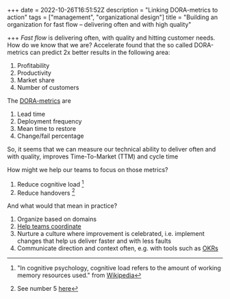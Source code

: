 +++
date = 2022-10-26T16:51:52Z
description = "Linking DORA-metrics to action"
tags = ["management", "organizational design"]
title = "Building an organization for fast flow – delivering often and with high quality"

+++
_Fast flow_ is delivering often, with quality and hitting customer needs. How do we know that we are? Accelerate found that the so called DORA-metrics can predict 2x better results in the following area:

1. Profitability
2. Productivity
3. Market share
4. Number of customers

The [DORA-metrics](https://www.leanix.net/en/wiki/vsm/dora-metrics#what-are-DORA-metrics) are

1. Lead time
2. Deployment frequency
3. Mean time to restore
4. Change/fail percentage

So, it seems that we can measure our technical ability to deliver often and with quality, improves Time-To-Market (TTM) and cycle time

How might we help our teams to focus on those metrics?

1. Reduce cognitive load [^1]
2. Reduce handovers [^2]

And what would that mean in practice? 

1. Organize based on domains
2. [Help teams coordinate](https://www.svorstol.com/blog/2022/rethinking-agile/)
3. Nurture a culture where improvement is celebrated, i.e. implement changes that help us deliver faster and with less faults
4. Communicate direction and context often, e.g. with tools such as [OKRs](https://www.svorstol.com/blog/2022/okrs-when-scaling/)

[^1]: "In cognitive psychology, cognitive load refers to the amount of working memory resources used." from [Wikipedia](https://en.wikipedia.org/wiki/Cognitive_load)
[^2]: See number 5 [here](https://vitalitychicago.com/blog/my-favorite-agile-illustrations-from-henrik-kniberg-of-spotify-fame/)